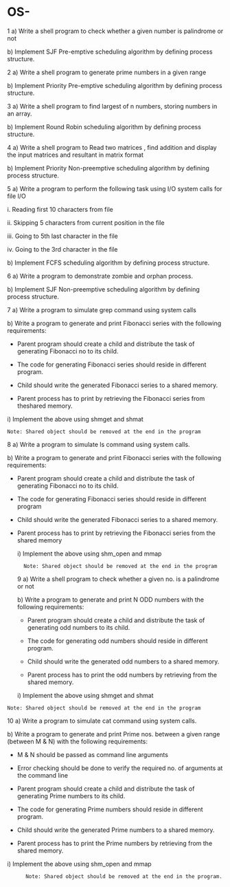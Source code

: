 # OS-
1 a) Write a shell program to check whether a given number is palindrome or not 

b) Implement SJF Pre-emptive scheduling algorithm by defining process structure. 

2 a) Write a shell program to generate  prime numbers in a given range 

b) Implement Priority Pre-emptive scheduling algorithm by defining process structure. 

3 a) Write a shell program to find largest of n numbers, storing numbers in an array.

b) Implement Round Robin scheduling algorithm by defining process structure.  

4 a) Write a shell program to Read two matrices , find addition and display the input matrices and resultant in matrix format 

b) Implement Priority Non-preemptive scheduling algorithm by defining process structure.

5 a) Write a program to perform the following task using I/O system calls for file I/O 

  i. Reading first 10 characters from file 
  
  ii. Skipping 5 characters from current position in the file 
  
  iii. Going to 5th  last character in the file 
  
  iv. Going to the 3rd character in the file

b) Implement FCFS scheduling algorithm by defining process structure. 

6 a) Write a program to demonstrate zombie and orphan process. 

b) Implement SJF Non-preemptive scheduling algorithm by defining 
process structure. 

7 a) Write a program to simulate grep command using system calls 
 
b) Write a program to generate and print Fibonacci series with the 
following requirements: 

   - Parent program should create a child and distribute the task of generating Fibonacci no to its child.

   - The code for generating Fibonacci series should reside in different program.

   - Child should write the generated Fibonacci series to a shared memory.
    
   - Parent process has to print by retrieving the Fibonacci series from theshared memory.
     
i)    Implement the above using shmget and shmat

    Note: Shared object should be removed at the end in the program

8 a) Write a program to simulate ls command using system calls. 
 
b) Write a program to generate and print Fibonacci series with the following requirements: 

   - Parent program should create a child and distribute the task of generating Fibonacci no to its child.
 
   - The code for generating Fibonacci series should reside in different program
    
   - Child should write the generated Fibonacci series to a shared memory.
    
   - Parent process has to print by retrieving the Fibonacci series from the shared memory
    
      i)    Implement the above using shm_open and mmap
     
           Note: Shared object should be removed at the end in the program
     9 a) Write a shell program to check whether a given no. is a palindrome or not 
 
       b) Write a program to generate and print N ODD numbers with the following requirements: 
      - Parent program should create a child and distribute the task of generating odd numbers to its child.
     
      - The code for generating odd numbers should reside in different program.
     
      - Child should write the generated odd numbers to a shared memory.
     
     - Parent process has to print the odd numbers by retrieving from the shared memory.
        
     i)    Implement the above using shmget and shmat
     
    Note: Shared object should be removed at the end in the program 

10 a) Write a program to simulate cat command using system calls. 
 
b) Write a program to generate and print Prime nos. between a given range (between M & N) with the following requirements: 

  - M  & N should be passed as command line arguments
  
   - Error checking should be done to verify the required no. of arguments at the command line
     
   - Parent program should create a child and distribute the task of generating Prime numbers to its child.
     
   - The code for generating Prime numbers should reside in different program.
     
   - Child should write the generated Prime numbers to a shared memory.
     
   - Parent process has to print the Prime numbers by retrieving from the shared memory.
     
   i)   Implement the above using shm_open and mmap 
    
          Note: Shared object should be removed at the end in the program. 
